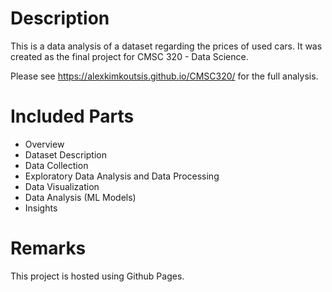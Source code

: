 # Description
This is a data analysis of a dataset regarding the prices of used cars.
It was created as the final project for CMSC 320 - Data Science.

Please see https://alexkimkoutsis.github.io/CMSC320/ for the full analysis.

# Included Parts
* Overview
* Dataset Description
* Data Collection
* Exploratory Data Analysis and Data Processing
* Data Visualization
* Data Analysis (ML Models)
* Insights

# Remarks
This project is hosted using Github Pages.
